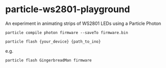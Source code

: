 # particle-ws2801-playground
An experiment in animating strips of WS2801 LEDs using a Particle Photon

`particle compile photon firmware --saveTo firmware.bin`


`particle flash {your_device} {path_to_ino}`

e.g.

`particle flash GingerbreadMan firmware`
